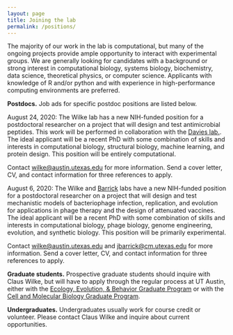 ```yaml
---
layout: page
title: Joining the lab
permalink: /positions/
---
```



<a id="postdocs"></a>
The majority of our work in the lab is computational, but many of the ongoing projects provide ample opportunity to interact with experimental groups.  We are generally looking for candidates with a background or strong interest in computational biology, systems biology, biochemistry, data science, theoretical physics, or computer science. Applicants with knowledge of R and/or python and with experience in high-performance computing environments are preferred.


**Postdocs.**
Job ads for specific postdoc positions are listed below.

August 24, 2020: The Wilke lab has a new NIH-funded position for a postdoctoral researcher on a project that will design and test antimicrobial peptides. This work will be performed in collaboration with the [Davies lab.](http://bwdaviesutaustin.org/). The ideal applicant will be a recent PhD with some combination of skills and interests in computational biology, structural biology, machine learning, and protein design. This position will be entirely computational.

Contact wilke@austin.utexas.edu for more information. Send a cover letter, CV, and contact information for three references to apply.

August 6, 2020: The Wilke and [Barrick](https://barricklab.org) labs have a new NIH-funded position for a postdoctoral researcher on a project that will design and test mechanistic models of bacteriophage infection, replication, and evolution for applications in phage therapy and the design of attenuated vaccines. The ideal applicant will be a recent PhD with some combination of skills and interests in computational biology, phage biology, genome engineering, evolution, and synthetic biology. This position will be primarily experimental.

Contact wilke@austin.utexas.edu and jbarrick@cm.utexas.edu for more information. Send a cover letter, CV, and contact information for three references to apply.

**Graduate students.**
Prospective graduate students should inquire with Claus Wilke, but will have to apply through the regular process at UT Austin, either with the [Ecology, Evolution, & Behavior Graduate Program](http://www.biosci.utexas.edu/graduate/eeb/) or with the [Cell and Molecular Biology Graduate Program](https://icmb.utexas.edu/cmb/).

**Undergraduates.**
Undergraduates usually work for course credit or volunteer. Please contact Claus Wilke and inquire about current opportunities.
